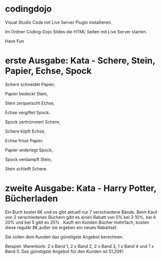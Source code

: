 # codingdojo

Visual Studio Code mit Live Server Plugin installieren.

Im Ordner Coding-Dojo Slides die HTML Seiten mit Live Server starten.

Have Fun

# erste Ausgabe: Kata - Schere, Stein, Papier, Echse, Spock

Schere schneidet Papier,

Papier bedeckt Stein,

Stein zerquetscht Echse,

Echse vergiftet Spock.

Spock zertrümmert Schere,

Schere köpft Echse,

Echse frisst Papier.

Papier widerlegt Spock,

Spock verdampft Stein,

Stein schleift Schere.



# zweite Ausgabe: Kata - Harry Potter, Bücherladen

Ein Buch kostet 8€ und es gibt aktuell nur 7 verschiedene Bände. Beim Kauf von 2 verschiedenen Büchern
gibt es einen Rabatt von 5% bei 3 10%, bei 4 20% und bei 5 gibt es 25% .
Kauft ein Kunden Bücher mehrfach, kosten diese regulär 8€,außer sie ergeben ein neues Rabattset.

Sie sollen dem Kunden das günstigste Angebot berechnen.

Beispiel:
Warenkorb: 2 x Band 1, 2 x Band 2, 2 x Band 3, 1 x Band 4 und 1 x Band 5.
Das günstigste Angebot für den Kunden ist 51,20€!
